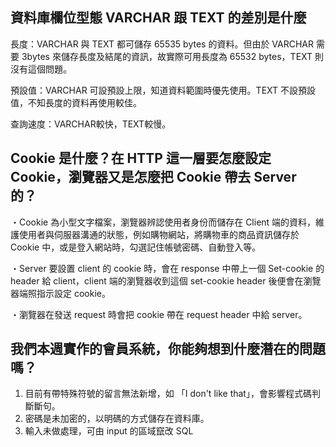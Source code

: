 ## 資料庫欄位型態 VARCHAR 跟 TEXT 的差別是什麼
長度：VARCHAR 與 TEXT 都可儲存 65535 bytes 的資料。但由於 VARCHAR 需要 3bytes 來儲存長度及結尾的資訊，故實際可用長度為 65532 bytes，TEXT 則沒有這個問題。

預設值：VARCHAR 可設預設上限，知道資料範圍時優先使用。TEXT 不設預設值，不知長度的資料再使用較佳。

查詢速度：VARCHAR較快，TEXT較慢。

## Cookie 是什麼？在 HTTP 這一層要怎麼設定 Cookie，瀏覽器又是怎麼把 Cookie 帶去 Server 的？
・Cookie 為小型文字檔案，瀏覽器辨認使用者身份而儲存在 Client 端的資料，維護使用者與伺服器溝通的狀態，例如購物網站，將購物車的商品資訊儲存於 Cookie 中，或是登入網站時，勾選記住帳號密碼、自動登入等。

・Server 要設置 client 的 cookie 時，會在 response 中帶上一個 Set-cookie 的 header 給 client，client 端的瀏覽器收到這個 set-cookie header 後便會在瀏覽器端照指示設定 cookie。

・瀏覽器在發送 request 時會把 cookie 帶在 request header 中給 server。

## 我們本週實作的會員系統，你能夠想到什麼潛在的問題嗎？
1. 目前有帶特殊符號的留言無法新增，如 「I don't like that」，會影響程式碼判斷斷句。
2. 密碼是未加密的，以明碼的方式儲存在資料庫。
3. 輸入未做處理，可由 input 的區域竄改 SQL
